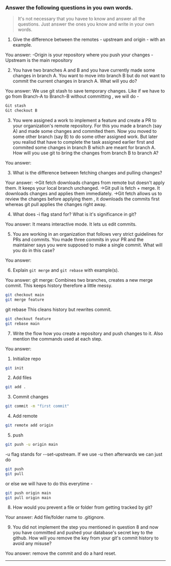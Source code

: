 ### Answer the following questions in you own words.

> It's not necessary that you havee to know and answer all the questions. Just answer the ones
> you know and write in your own words.

1. Give the difference between the remotes - upstream and origin - with an example.

You answer:
-Origin is your repository where you push your changes 
-Upstream is the main repository 

2. You have two branches A and B and you have currently made some changes in branch A.
You want to move into branch B but do not want to commit the current changes in branch A.
What will you do?

You answer:
We use git stash to save temporary changes.
Like if we have to go from Branch-A to Branch-B without committing , we will do -
```bash
Git stash 
Git checkout B
```


3. You were assigned a work to implement a feature and create a PR to your organization's remote repository.
For this you made a branch (say A) and made some changes and commited them. Now you moved to some other branch 
(say B) to do some other assigned work. But later you realisd that have to complete the task assigned earlier 
first and commited some changes in branch B which are meant for branch A. How will you use git to bring the 
changes from branch B to branch A?

You answer:

3. What is the difference between fetching changes and pulling changes?

Your answer:
->Git fetch downloads changes from remote but doesn't apply them. It keeps your local branch unchanged.
->Git pull is fetch + merge. It downloads changes and applies them immediately.
->Git fetch allows us to review the changes before applying them , it downloads the commits first whereas git pull applies the changes right away. 

4. What does -i flag stand for? What is it's significance in git?

You answer:
It means interactive mode. It lets us edit commits. 

5. You are working in an organization that follows very strict guidelines for PRs and commits.
You made three commits in your PR and the maintainer says you were supposed to make a single commit.
What will you do in this case?

You answer:

6. Explain `git merge` and `git rebase` with example(s).

You answer:
git merge: Combines two branches, creates a new merge commit. This keeps history therefore a little messy. 
```bash
git checkout main
git merge feature
```
git rebase This cleans history but rewrites commit. 
```bash
git checkout feature
git rebase main
```

7. Write the flow how you create a repository and push changes to it. Also mention the commands used at each step.

You answer:
1. Initialize repo 
```bash
git init
```
2. Add files 
```bash
git add .
```
3. Commit changes 
```bash
git commit -m "first commit"
```
4. Add remote 
```bash
git remote add origin
```
5. push
```bash
git push -u origin main
```
-u flag stands for --set-upstream. 
If we use -u then afterwards we can just do 
```bash
git push
git pull
```
or else we will have to do this everytime - 
```bash
git push origin main
git pull origin main
```

8. How would you prevent a file or folder from getting tracked by git?

Your answer:
Add file/folder name to .gitignore.

9. You did not implement the step you mentioned in question 8 and now you have committed and pushed your database's
secret key to the github. How will you remove the key from your git's commit history to avoid any misuse?

You answer:
remove the commit and do a hard reset. 

---